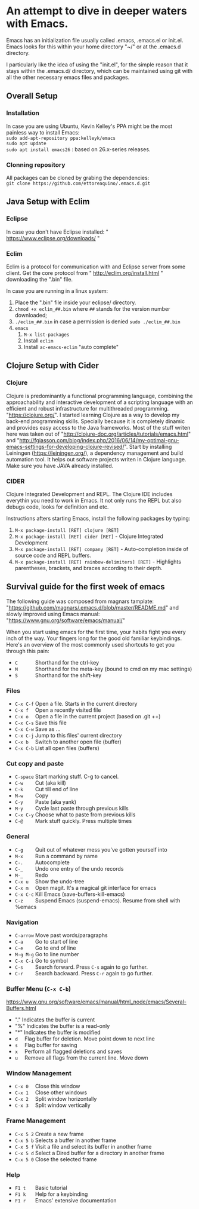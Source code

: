 # An attempt to dive in deeper waters with Emacs.
Emacs has an initialization file usually called .emacs, .emacs.el or init.el.
Emacs looks for this within your home directory "~/" or at the .emacs.d directory.

I particularly like the idea of using the "init.el", for the simple reason that it
stays within the .emacs.d/ directory, which can be maintained using git with all the
other necessary emacs files and packages. 

## Overall Setup
### Installation
In case you are using Ubuntu, Kevin Kelley's PPA might be the most painless way to install Emacs:<br/>
 `sudo add-apt-repository ppa:kelleyk/emacs`<br/>
 `sudo apt update`<br/>
 `sudo apt install emacs26` : based on 26.x-series releases.
### Clonning repository
All packages can be cloned by grabing the dependencies:<br/>
 `git clone https://github.com/ettoreaquino/.emacs.d.git`

## Java Setup with Eclim
### Eclipse
  In case you don't have Eclipse installed: " https://www.eclipse.org/downloads/ "
  
### Eclim
  Eclim is a protocol for communication with and Eclipse server from some client.
  Get the core protocol from " http://eclim.org/install.html " downloading the ".bin" file.

In case you are running in a linux system:
  1. Place the ".bin" file inside your eclipse/ directory.
  2. `chmod +x eclim_##.bin` where `##` stands for the version number downloaded;
  3. `./eclim_##.bin` in case a permission is denied `sudo ./eclim_##.bin`
  4. `emacs`
     1. `M-x list-packages`
     2. Install `eclim`
     3. Install `ac-emacs-eclim` "auto complete"
     
## Clojure Setup with Cider
### Clojure
 Clojure is predominantly a functional programming language, combining the approachability and interactive development of a scripting language with an efficient and robust infrastructure for multithreaded programming. "https://clojure.org/".
 I started learning Clojure as a way to develop my back-end programming skills. Specially because it is completely dinamic and provides easy access to the Java frameworks. Most of the stuff writen here was taken out of "http://clojure-doc.org/articles/tutorials/emacs.html" and "http://fgiasson.com/blog/index.php/2016/06/14/my-optimal-gnu-emacs-settings-for-developing-clojure-revised/". 
 Start by installing Leiningen (https://leiningen.org/), a dependency management and build automation tool. It helps out software projects writen in Clojure language. Make sure you have JAVA already installed.

### CIDER
 Clojure Integrated Development and REPL. The Clojure IDE includes everythin you need to work in Emacs. It not only runs the REPL but also debugs code, looks for definition and etc.
 
 Instructions afters starting Emacs, install the following packages by typing:
  1. `M-x package-install [RET] clojure [RET]`
  2. `M-x package-install [RET] cider [RET]` - Clojure Integrated Development
  3. `M-x package-install [RET] company [RET]` - Auto-completion inside of source code and REPL buffers.
  4. `M-x package-install [RET] rainbow-delimiters] [RET]` - Highlights parentheses, brackets, and braces according to their depth.

## Survival guide for the first week of emacs
The following guide was composed from magnars tamplate:
 "https://github.com/magnars/.emacs.d/blob/master/README.md"
and slowly improved using Emacs manual:
 "https://www.gnu.org/software/emacs/manual/"

When you start using emacs for the first time, your habits fight you every inch
of the way. Your fingers long for the good old familiar keybindings. Here's an
overview of the most commonly used shortcuts to get you through this pain:

* `C      ` Shorthand for the ctrl-key
* `M      ` Shorthand for the meta-key (bound to cmd on my mac settings)
* `S      ` Shorthand for the shift-key

### Files

* `C-x C-f` Open a file. Starts in the current directory
* `C-x f  ` Open a recently visited file
* `C-x o  ` Open a file in the current project (based on .git ++)
* `C-x C-s` Save this file
* `C-x C-w` Save as ...
* `C-x C-j` Jump to this files' current directory
* `C-x b  ` Switch to another open file (buffer)
* `C-x C-b` List all open files (buffers)

### Cut copy and paste

* `C-space` Start marking stuff. C-g to cancel.
* `C-w    ` Cut (aka kill)
* `C-k    ` Cut till end of line
* `M-w    ` Copy
* `C-y    ` Paste (aka yank)
* `M-y    ` Cycle last paste through previous kills
* `C-x C-y` Choose what to paste from previous kills
* `C-@    ` Mark stuff quickly. Press multiple times

### General

* `C-g    ` Quit out of whatever mess you've gotten yourself into
* `M-x    ` Run a command by name
* `C-.    ` Autocomplete
* `C-_    ` Undo one entry of the undo records
* `M-_    ` Redo
* `C-x u  ` Show the undo-tree
* `C-x m  ` Open magit. It's a magical git interface for emacs
* `C-x C-c` Kill Emacs (save-buffers-kill-emacs)
* `C-z    ` Suspend Emacs (suspend-emacs). Resume from shell with %emacs

### Navigation

* `C-arrow` Move past words/paragraphs
* `C-a    ` Go to start of line
* `C-e    ` Go to end of line
* `M-g M-g` Go to line number
* `C-x C-i` Go to symbol
* `C-s    ` Search forward. Press `C-s` again to go further.
* `C-r    ` Search backward. Press `C-r` again to go further.

### Buffer Menu (`C-x C-b`)
  https://www.gnu.org/software/emacs/manual/html_node/emacs/Several-Buffers.html
* "." Indicates the buffer is current
* "%" Indicates the buffer is a read-only
* "*" Indicates the buffer is modified
* `d  ` Flag buffer for deletion. Move point down to next line
* `s  ` Flag buffer for saving
* `x  ` Perform all flagged deletions and saves
* `u  ` Remove all flags from the current line. Move down

### Window Management

* `C-x 0  ` Close this window
* `C-x 1  ` Close other windows
* `C-x 2  ` Split window horizontally
* `C-x 3  ` Split window vertically

### Frame Management
* `C-x 5 2` Create a new frame
* `C-x 5 b` Selects a buffer in another frame
* `C-x 5 f` Visit a file and select its buffer in another frame
* `C-x 5 d` Select a Dired buffer for a directory in another frame
* `C-x 5 0` Close the selected frame

### Help

* `F1 t   ` Basic tutorial
* `F1 k   ` Help for a keybinding
* `F1 r   ` Emacs' extensive documentation
